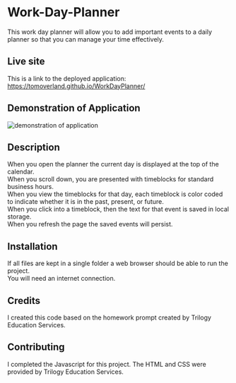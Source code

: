 # Work-Day-Planner
This work day planner will allow you to add important events to a daily planner so that you can manage your time effectively.    
  
## Live site
This is a link to the deployed application: https://tomoverland.github.io/WorkDayPlanner/

## Demonstration of Application  
![demonstration of application](https://github.com/TomOverland/WorkDayPlanner/blob/master/assets/Work%20Day%20Scheduler%20GIF.gif)

## Description  
When you open the planner the current day is displayed at the top of the calendar.  
When you scroll down, you are presented with timeblocks for standard business hours.  
When you view the timeblocks for that day, each timeblock is color coded to indicate whether it is in the past, present, or future.  
When you click into a timeblock, then the text for that event is saved in local storage.  
When you refresh the page the saved events will persist.

## Installation
If all files are kept in a single folder a web browser should be able to run the project.  
You will need an internet connection.  

## Credits
I created this code based on the homework prompt created by Trilogy Education Services.

## Contributing
I completed the Javascript for this project.  The HTML and CSS were provided by Trilogy Education Services.
